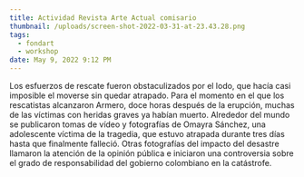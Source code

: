 ```yaml
---
title: Actividad Revista Arte Actual comisario
thumbnail: /uploads/screen-shot-2022-03-31-at-23.43.28.png
tags:
  - fondart
  - workshop
date: May 9, 2022 9:12 PM
---
```

Los esfuerzos de rescate fueron obstaculizados por el lodo, que hacía casi imposible el moverse sin quedar atrapado. Para el momento en el que los rescatistas alcanzaron Armero, doce horas después de la erupción, muchas de las víctimas con heridas graves ya habían muerto. Alrededor del mundo se publicaron tomas de vídeo y fotografías de Omayra Sánchez, una adolescente víctima de la tragedia, que estuvo atrapada durante tres días hasta que finalmente falleció. Otras fotografías del impacto del desastre llamaron la atención de la opinión pública e iniciaron una controversia sobre el grado de responsabilidad del gobierno colombiano en la catástrofe.